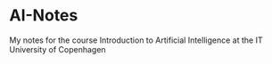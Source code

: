 # AI-Notes
My notes for the course Introduction to Artificial Intelligence at the IT University of Copenhagen
